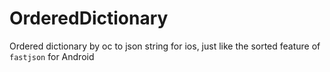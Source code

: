 # OrderedDictionary
Ordered dictionary by oc to json string for ios, just like the sorted feature of `fastjson` for Android
